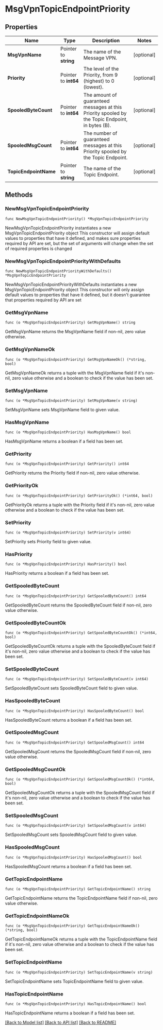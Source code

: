 # MsgVpnTopicEndpointPriority

## Properties

Name | Type | Description | Notes
------------ | ------------- | ------------- | -------------
**MsgVpnName** | Pointer to **string** | The name of the Message VPN. | [optional] 
**Priority** | Pointer to **int64** | The level of the Priority, from 9 (highest) to 0 (lowest). | [optional] 
**SpooledByteCount** | Pointer to **int64** | The amount of guaranteed messages at this Priority spooled by the Topic Endpoint, in bytes (B). | [optional] 
**SpooledMsgCount** | Pointer to **int64** | The number of guaranteed messages at this Priority spooled by the Topic Endpoint. | [optional] 
**TopicEndpointName** | Pointer to **string** | The name of the Topic Endpoint. | [optional] 

## Methods

### NewMsgVpnTopicEndpointPriority

`func NewMsgVpnTopicEndpointPriority() *MsgVpnTopicEndpointPriority`

NewMsgVpnTopicEndpointPriority instantiates a new MsgVpnTopicEndpointPriority object
This constructor will assign default values to properties that have it defined,
and makes sure properties required by API are set, but the set of arguments
will change when the set of required properties is changed

### NewMsgVpnTopicEndpointPriorityWithDefaults

`func NewMsgVpnTopicEndpointPriorityWithDefaults() *MsgVpnTopicEndpointPriority`

NewMsgVpnTopicEndpointPriorityWithDefaults instantiates a new MsgVpnTopicEndpointPriority object
This constructor will only assign default values to properties that have it defined,
but it doesn't guarantee that properties required by API are set

### GetMsgVpnName

`func (o *MsgVpnTopicEndpointPriority) GetMsgVpnName() string`

GetMsgVpnName returns the MsgVpnName field if non-nil, zero value otherwise.

### GetMsgVpnNameOk

`func (o *MsgVpnTopicEndpointPriority) GetMsgVpnNameOk() (*string, bool)`

GetMsgVpnNameOk returns a tuple with the MsgVpnName field if it's non-nil, zero value otherwise
and a boolean to check if the value has been set.

### SetMsgVpnName

`func (o *MsgVpnTopicEndpointPriority) SetMsgVpnName(v string)`

SetMsgVpnName sets MsgVpnName field to given value.

### HasMsgVpnName

`func (o *MsgVpnTopicEndpointPriority) HasMsgVpnName() bool`

HasMsgVpnName returns a boolean if a field has been set.

### GetPriority

`func (o *MsgVpnTopicEndpointPriority) GetPriority() int64`

GetPriority returns the Priority field if non-nil, zero value otherwise.

### GetPriorityOk

`func (o *MsgVpnTopicEndpointPriority) GetPriorityOk() (*int64, bool)`

GetPriorityOk returns a tuple with the Priority field if it's non-nil, zero value otherwise
and a boolean to check if the value has been set.

### SetPriority

`func (o *MsgVpnTopicEndpointPriority) SetPriority(v int64)`

SetPriority sets Priority field to given value.

### HasPriority

`func (o *MsgVpnTopicEndpointPriority) HasPriority() bool`

HasPriority returns a boolean if a field has been set.

### GetSpooledByteCount

`func (o *MsgVpnTopicEndpointPriority) GetSpooledByteCount() int64`

GetSpooledByteCount returns the SpooledByteCount field if non-nil, zero value otherwise.

### GetSpooledByteCountOk

`func (o *MsgVpnTopicEndpointPriority) GetSpooledByteCountOk() (*int64, bool)`

GetSpooledByteCountOk returns a tuple with the SpooledByteCount field if it's non-nil, zero value otherwise
and a boolean to check if the value has been set.

### SetSpooledByteCount

`func (o *MsgVpnTopicEndpointPriority) SetSpooledByteCount(v int64)`

SetSpooledByteCount sets SpooledByteCount field to given value.

### HasSpooledByteCount

`func (o *MsgVpnTopicEndpointPriority) HasSpooledByteCount() bool`

HasSpooledByteCount returns a boolean if a field has been set.

### GetSpooledMsgCount

`func (o *MsgVpnTopicEndpointPriority) GetSpooledMsgCount() int64`

GetSpooledMsgCount returns the SpooledMsgCount field if non-nil, zero value otherwise.

### GetSpooledMsgCountOk

`func (o *MsgVpnTopicEndpointPriority) GetSpooledMsgCountOk() (*int64, bool)`

GetSpooledMsgCountOk returns a tuple with the SpooledMsgCount field if it's non-nil, zero value otherwise
and a boolean to check if the value has been set.

### SetSpooledMsgCount

`func (o *MsgVpnTopicEndpointPriority) SetSpooledMsgCount(v int64)`

SetSpooledMsgCount sets SpooledMsgCount field to given value.

### HasSpooledMsgCount

`func (o *MsgVpnTopicEndpointPriority) HasSpooledMsgCount() bool`

HasSpooledMsgCount returns a boolean if a field has been set.

### GetTopicEndpointName

`func (o *MsgVpnTopicEndpointPriority) GetTopicEndpointName() string`

GetTopicEndpointName returns the TopicEndpointName field if non-nil, zero value otherwise.

### GetTopicEndpointNameOk

`func (o *MsgVpnTopicEndpointPriority) GetTopicEndpointNameOk() (*string, bool)`

GetTopicEndpointNameOk returns a tuple with the TopicEndpointName field if it's non-nil, zero value otherwise
and a boolean to check if the value has been set.

### SetTopicEndpointName

`func (o *MsgVpnTopicEndpointPriority) SetTopicEndpointName(v string)`

SetTopicEndpointName sets TopicEndpointName field to given value.

### HasTopicEndpointName

`func (o *MsgVpnTopicEndpointPriority) HasTopicEndpointName() bool`

HasTopicEndpointName returns a boolean if a field has been set.


[[Back to Model list]](../README.md#documentation-for-models) [[Back to API list]](../README.md#documentation-for-api-endpoints) [[Back to README]](../README.md)



